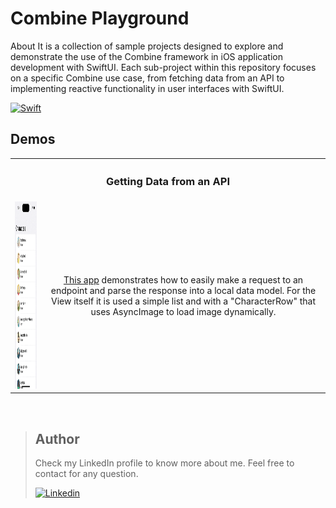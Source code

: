 # Combine Playground
About It is a collection of sample projects designed to explore and demonstrate the use of the Combine framework in iOS application development with SwiftUI. Each sub-project within this repository focuses on a specific Combine use case, from fetching data from an API to implementing reactive functionality in user interfaces with SwiftUI.

[![Swift](https://img.shields.io/badge/swift-%23FA7343.svg?style=for-the-badge&logo=swift&logoColor=white)](https://swift.org/)




## Demos

<table>
    <tr>
        <th colspan="2"><h3><bold>Getting Data from an API</bold></h3></th>
    </tr>
    <tr>
        <td><img src="https://github.com/rodri2d2/Combine-Playground/blob/main/CombineAPIRequestData/DEMO/DEMO.gif" width="150" height="300" /></td>
        <td style="text-align:center;">
             <a href="https://github.com/rodri2d2/Combine-Playground/tree/main/CombineAPIRequestData">This app</a> demonstrates how to easily make a request to an endpoint and parse the response into a local data model. For the View itself it is used a simple list and with a "CharacterRow" that uses AsyncImage to load image dynamically.
        </td>
    </tr>
</table>

<br>


> ## Author
>Check my LinkedIn profile to know more about me. Feel free to contact for any question. 
>
>[![Linkedin](https://img.shields.io/badge/linkedin-%230077B5.svg?style=for-the-badge&logo=linkedin&logoColor=white)](https://www.linkedin.com/in/rodricandido)